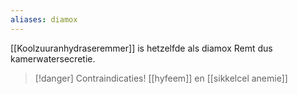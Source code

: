 ```yaml
---
aliases: diamox
---
```


[[Koolzuuranhydraseremmer]]
is hetzelfde als diamox
Remt dus kamerwatersecretie. 

> [!danger] Contraindicaties!
> [[hyfeem]] en [[sikkelcel anemie]]
